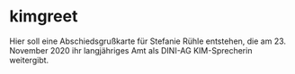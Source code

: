 # kimgreet

Hier soll eine Abschiedsgrußkarte für Stefanie Rühle entstehen, die am 23. November 2020 ihr langjähriges Amt als DINI-AG KIM-Sprecherin weitergibt.
